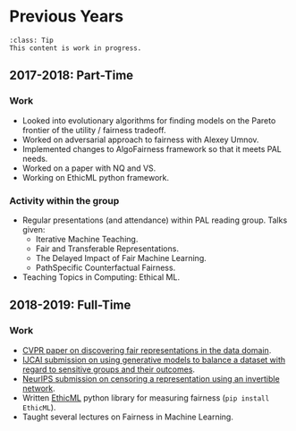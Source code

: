 # Previous Years

```{admonition} WIP
:class: Tip
This content is work in progress.
```

## 2017-2018: Part-Time

### Work

- Looked into evolutionary algorithms for finding models on the Pareto frontier of the utility / fairness trade­off.
- Worked on adversarial approach to fairness with Alexey Umnov.
- Implemented changes to AlgoFairness framework so that it meets PAL needs.
- Worked on a paper with NQ and VS.
- Working on EthicML python framework.

### Activity within the group

- Regular presentations (and attendance) within PAL reading group. Talks given:­
  - Iterative Machine Teaching.
  - Fair and Transferable Representations.
  - The Delayed Impact of Fair Machine Learning.
  - Path­Specific Counterfactual Fairness.
- Teaching Topics in Computing: Ethical ML.

## 2018-2019: Full-Time

### Work

- [CVPR paper on discovering fair representations in the data domain](../09_appendix/dfritdd.md).
- [IJCAI submission on using generative models to balance a dataset with regard to
  sensitive groups and their outcomes](../09_appendix/imagined.md).
- [NeurIPS submission on censoring a representation using an invertible network](../09_appendix/nosinn.md).
- Written [EthicML](https://pypi.org/project/EthicML/) python library for measuring fairness (`pip install EthicML`).
- Taught several lectures on Fairness in Machine Learning.
